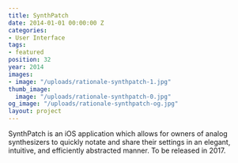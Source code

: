 ```yaml
---
title: SynthPatch
date: 2014-01-01 00:00:00 Z
categories:
- User Interface
tags:
- featured
position: 32
year: 2014
images:
- image: "/uploads/rationale-synthpatch-1.jpg"
thumb_image:
  image: "/uploads/rationale-synthpatch-0.jpg"
og_image: "/uploads/rationale-synthpatch-og.jpg"
layout: project
---
```


SynthPatch is an iOS application which allows for owners of analog synthesizers to quickly notate and share their settings in an elegant, intuitive, and efficiently abstracted manner. To be released in 2017.